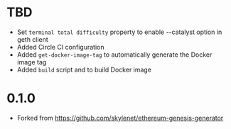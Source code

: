 # TBD
* Set `terminal total difficulty` property to enable --catalyst option in geth client
* Added Circle CI configuration
* Added `get-docker-image-tag` to automatically generate the Docker image tag
* Added `build` script and to build Docker image

# 0.1.0
* Forked from https://github.com/skylenet/ethereum-genesis-generator
